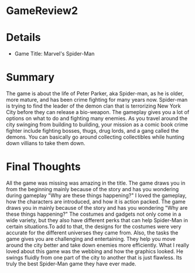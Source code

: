 # GameReview2

# Details
- Game Title: Marvel's Spider-Man
# Summary
The game is about the life of Peter Parker, aka Spider-man, as he is older, more mature, and has been crime fighting for many years now. 
Spider-man is trying to find the leader of the demon clan that is terrorizing New York City before they can release a bio-weapon. The 
gameplay gives you a lot of options on what to do and fighting many enemies. As you travel around the city swinging from building to 
building, your mission as a comic book crime fighter include fighting bosses, thugs, drug lords, and a gang called the demons. You can 
basically go around collecting collectibles while hunting down villians to take them down. 
# Final Thoughts
All the game was missing was amazing in the title. The game draws you in from the beginning mainly because of the story and has you wondering during gameplay "Why are these things happening?" I loved the gameplay, how the characters are introduced, and how it is action packed.
The game draws you in mainly because of the story and has you wondering "Why are these things happening?" The costumes and gadgets not only come in a wide variety, but they also have different perks that can help Spider-Man in certain situations.To add to that, the designs for the costumes were very accurate for the different universes they came from. Also, the tasks the game gives you are challenging and entertaining. They help you move around the city better and take down enemies more efficiently. What I really loved about this game was the webbing and how the graphics looked. He swings fluidly from one part of the city to another that is just flawless. Its truly the best Spider-Man game they have ever made.

